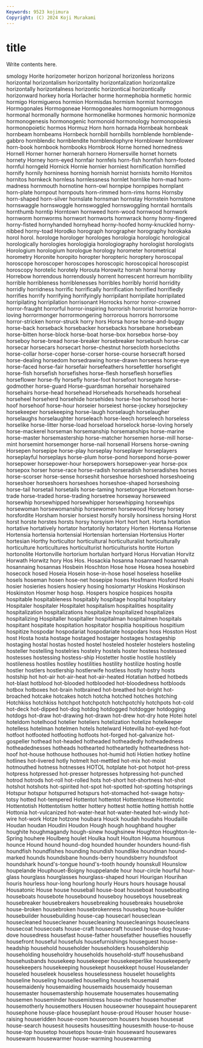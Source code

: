 ```yaml
---
Keywords: 9523 kojimura
Copyright: (C) 2024 Koji Murakami
---
```


# title

Write contents here.



smology Horite horizometer horizon
horizonal horizonless horizons horizontal horizontalism horizontality horizontalization horizontalize horizontally horizontalness
horizontic horizontical horizontically horizonward horkey horla Horlacher horme hormephobia hormetic
hormic hormigo Hormigueros hormion Hormisdas hormism hormist hormogon Hormogonales Hormogoneae
Hormogoneales hormogonium hormogonous hormonal hormonally hormone hormonelike hormones hormonic hormonize
hormonogenesis hormonogenic hormonoid hormonology hormonopoiesis hormonopoietic hormos Hormuz Horn horn
hornada Hornbeak hornbeak hornbeam hornbeams Hornbeck hornbill hornbills hornblende hornblende-gabbro
hornblendic hornblendite hornblendophyre Hornblower hornblower horn-book hornbook hornbooks Hornbrook Horne
horned hornedness Hornell Horner horner hornerah hornero Hornersville hornet hornets
hornety Horney horn-eyed hornfair hornfels horn-fish hornfish horn-footed hornful horngeld
Hornick Hornie hornier horniest hornification hornified hornify hornily horniness horning
hornish hornist hornists hornito Hornitos hornitos hornkeck hornless hornlessness hornlet
hornlike horn-mad horn-madness hornmouth hornotine horn-owl hornpipe hornpipes hornplant horn-plate
hornpout hornpouts horn-rimmed horn-rims horns Hornsby horn-shaped horn-silver hornslate hornsman
hornstay Hornstein hornstone hornswaggle hornswoggle hornswoggled hornswoggling horntail horntails hornthumb
horntip Horntown hornweed horn-wood hornwood hornwork hornworm hornworms hornwort hornworts
hornwrack horny horny-fingered horny-fisted hornyhanded hornyhead horny-hoofed horny-knuckled horny-nibbed horny-toad
Horodko horograph horographer horography horokaka horol horol. horologe horologer horologes
horologia horologic horological horologically horologies horologigia horologiography horologist horologists Horologium
horologium horologue horology horometer horometrical horometry Horonite horopito horopter horopteric
horoptery horoscopal horoscope horoscoper horoscopes horoscopic horoscopical horoscopist horoscopy horotelic
horotely Horouta Horowitz horrah horral horray Horrebow horrendous horrendously horrent
horrescent horreum horribility horrible horribleness horriblenesses horribles horribly horrid horridity
horridly horridness horrific horrifically horrification horrified horrifiedly horrifies horrify horrifying
horrifyingly horripilant horripilate horripilated horripilating horripilation horrisonant Horrocks horror horror-crowned
horror-fraught horrorful horror-inspiring horrorish horrorist horrorize horror-loving horrormonger horrormongering horrorous
horrors horrorsome horror-stricken horror-struck horry hors Horsa horse horse-and-buggy horse-back
horseback horsebacker horsebacks horsebane horsebean horse-bitten horse-block horse-boat horse-box horsebox
horse-boy horseboy horse-bread horse-breaker horsebreaker horsebush horse-car horsecar horsecars horsecart
horse-chestnut horsecloth horsecloths horse-collar horse-coper horse-corser horse-course horsecraft horsed horse-dealing
horsedom horsedrawing horse-drawn horseess horse-eye horse-faced horse-fair horsefair horsefeathers horsefettler
horsefight horse-fish horsefish horsefishes horse-flesh horseflesh horseflies horseflower horse-fly horsefly
horse-foot horsefoot horsegate horse-godmother horse-guard Horse-guardsman horsehair horsehaired horsehairs horse-head
horsehead Horseheads horseheads horseheal horseheel horseherd horsehide horsehides horse-hoe horsehood
horse-hoof horsehoof horse-hour horseier horseiest horse-jockey horsejockey horsekeeper horsekeeping horse-laugh
horselaugh horselaugher horselaughs horselaughter horseleach horse-leech horseleech horseless horselike horse-litter
horse-load horseload horselock horse-loving horsely horse-mackerel horseman horsemanship horsemanships horse-marine
horse-master horsemastership horse-matcher horsemen horse-mill horse-mint horsemint horsemonger horse-nail horsenail
Horsens horse-owning Horsepen horsepipe horse-play horseplay horseplayer horseplayers horseplayful horseplays
horse-plum horse-pond horsepond horse-power horsepower horsepower-hour horsepowers horsepower-year horse-pox horsepox
horser horse-race horse-radish horseradish horseradishes horses horse-scorser horse-sense horseshit horseshoe
horseshoed horseshoeing horseshoer horseshoers horseshoes horseshoe-shaped horseshoing horse-tail horsetail horsetails
horse-taming horsetongue Horsetown horse-trade horse-traded horse-trading horsetree horseway horseweed horsewhip
horsewhipped horsewhipper horsewhipping horsewhips horsewoman horsewomanship horsewomen horsewood Horsey horsey
horsfordite Horsham horsier horsiest horsify horsily horsiness horsing Horst horst
horste horstes horsts horsy horsyism Hort hort hort. Horta hortation
hortative hortatively hortator hortatorily hortatory Horten Hortensa Hortense Hortensia hortensia
hortensial Hortensian hortensian Hortensius Horter hortesian Horthy horticultor horticultural horticulturalist
horticulturally horticulture horticultures horticulturist horticulturists hortite Horton hortonolite Hortonville hortorium
hortulan hortyard Horus Horvatian Horvitz Horwath Horwitz hory Hos Hos.
Hosackia hosanna hosannaed hosannah hosannaing hosannas Hosbein Hoschton Hose hose
Hosea hosea hosebird hosecock hosed Hoseia Hosein hose-in-hose hosel hoseless
hoselike hosels hoseman hosen hose-net hosepipe hoses Hosfmann Hosford Hoshi
hosier hosieries hosiers hosiery hosing hosiomartyr Hoskins Hoskinson Hoskinston Hosmer
hosp hosp. Hospers hospice hospices hospita hospitable hospitableness hospitably hospitage
hospital hospitalary Hospitaler hospitaler Hospitalet hospitalism hospitalities hospitality hospitalization hospitalizations
hospitalize hospitalized hospitalizes hospitalizing Hospitaller hospitaller hospitalman hospitalmen hospitals hospitant
hospitate hospitation hospitator hospitia hospitious hospitium hospitize hospodar hospodariat hospodariate
hospodars hoss Hosston Host host Hosta hosta hostage hostaged hostager
hostages hostageship hostaging hostal hostas hosted hostel hosteled hosteler hostelers
hosteling hosteller hostelling hostelries hostelry hostels hoster hostess hostessed hostesses
hostessing hostess-ship Hostetter hostie hostile hostilely hostileness hostiles hostiley hostilities
hostility hostilize hosting hostle hostler hostlers hostlership hostlerwife hostless hostly
hostry hosts hostship hot hot-air hot-air-heat hot-air-heated Hotatian hotbed hotbeds
hot-blast hotblood hot-blooded hotblooded hot-bloodedness hotbloods hotbox hotboxes hot-brain hotbrained
hot-breathed hot-bright hot-broached hotcake hotcakes hotch hotcha hotched hotches hotching
Hotchkiss hotchkiss hotchpot hotchpotch hotchpotchly hotchpots hot-cold hot-deck hot-dipped hot-dog
hotdog hotdogged hotdogger hotdogging hotdogs hot-draw hot-drawing hot-drawn hot-drew hot-dry
hote Hotei hotel hoteldom hotelhood hotelier hoteliers hotelization hotelize hotelkeeper
hotelless hotelman hotelmen hotels hotelward Hotevilla hot-eyed hot-foot hotfoot hotfooted
hotfooting hotfoots hot-forged hot-galvanize hot-gospeller hothead hot-headed hotheaded hotheadedly hotheadedness
hotheadednesses hotheads hothearted hotheartedly hotheartedness hot-hoof hot-house hothouse hothouses hot-humid
hoti Hotien hotkey hotline hotlines hot-livered hotly hotmelt hot-mettled hot-mix
hot-moist hotmouthed hotness hotnesses HOTOL hotplate hot-pot hotpot hot-press hotpress
hotpressed hot-presser hotpresses hotpressing hot-punched hotrod hotrods hot-roll hot-rolled hots
hot-short hot-shortness hot-shot hotshot hotshots hot-spirited hot-spot hot-spotted hot-spotting hotsprings
Hotspur hotspur hotspurred hotspurs hot-stomached hot-swage hotsy-totsy hotted hot-tempered Hottentot
hottentot Hottentotese Hottentotic Hottentotish Hottentotism hotter hottery hottest hottie hotting
hottish hottle Hottonia hot-vulcanized hot-water-heat hot-water-heated hot-windy hot-wire hot-work Hotze
hotzone houbara Houck houdah houdahs Houdaille Houdan houdan Houdini Houdon
Hough hough houghband hougher houghite houghmagandy hough-sinew houghsinew Houghton Houghton-le-Spring
houhere Houlberg houlet Houlka hoult Houlton Houma houmous hounce Hound
hound hound-dog hounded hounder hounders hound-fish houndfish houndfishes hounding houndish
houndlike houndman hound-marked hounds houndsbane hounds-berry houndsberry houndsfoot houndshark hound's-tongue
hound's-tooth houndy hounskull Hounslow houpelande Houphouet-Boigny houppelande hour hour-circle hourful
hour-glass hourglass hourglasses hourglass-shaped houri Hourigan Hourihan houris hourless hour-long
hourlong hourly Hours hours housage housal Housatonic House house houseball
house-boat houseboat houseboating houseboats housebote housebound houseboy houseboys housebreak housebreaker
housebreakers housebreaking housebreaks housebroke house-broken housebroken housebrokenness housebug house-builder housebuilder
housebuilding house-cap housecarl houseclean housecleaned housecleaner housecleaning housecleanings housecleans housecoat
housecoats house-craft housecraft housed house-dog house-dove housedress housefast house-father housefather
houseflies housefly housefront houseful housefuls housefurnishings houseguest house-headship household householder
householders householdership householding householdry households household-stuff househusband househusbands housekeep housekeeper
housekeeperlike housekeeperly housekeepers housekeeping housekept housekkept housel Houselander houseled houseleek
houseless houselessness houselet houselights houseline houseling houselled houselling housels housemaid
housemaidenly housemaiding housemaids housemaidy houseman housemaster housemastership housemate housemates housemating
housemen houseminder housemistress house-mother housemother housemotherly housemothers Housen houseowner housepaint
houseparent housephone house-place houseplant house-proud Houser houser house-raising houseridden house-room
houseroom housers houses housesat house-search housesit housesits housesitting housesmith house-to-house
house-top housetop housetops house-train houseward housewares housewarm housewarmer house-warming housewarming
